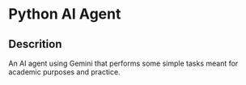 # Python AI Agent

## Descrition
An AI agent using Gemini that performs some simple tasks meant for academic purposes and practice.